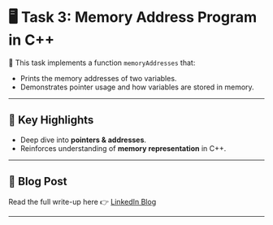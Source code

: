 # 🖥️ Task 3: Memory Address Program in C++

📖 This task implements a function `memoryAddresses` that:
- Prints the memory addresses of two variables.
- Demonstrates pointer usage and how variables are stored in memory.

---

## 📌 Key Highlights
- Deep dive into **pointers & addresses**.
- Reinforces understanding of **memory representation** in C++.

---

## 📖 Blog Post
Read the full write-up here 👉 [LinkedIn Blog](https://www.linkedin.com/posts/aman-kant-mahto_memory-address-program-activity-7255491409879719937-SbY_)

---

